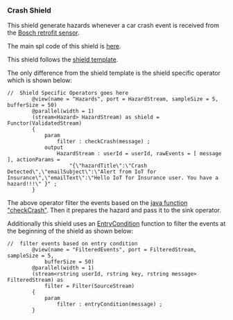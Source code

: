 ### Crash Shield


This shield generate hazards whenever a car crash event is received from the [Bosch retrofit sensor](http://www.bosch-connectivity.com/what_we_offer/products_and_solutions_1/retrofit_ecall/connected_devices_3).


The main spl code of this shield is [here](./com.ibm.iot4i.examples/CrashShield.spl).

This shield follows the [shield template](../../../shield-templates).


The only difference from the shield template is the shield specific operator which is shown below:

```
//  Shield Specific Operators goes here
		@view(name = "Hazards", port = HazardStream, sampleSize = 5, bufferSize = 50)
		@parallel(width = 1)
		(stream<Hazard> HazardStream) as shield = Functor(ValidatedStream)
		{
			param
				filter : checkCrash(message) ;
			output
				HazardStream : userId = userId, rawEvents = [ message ], actionParams =
					"{\"hazardTitle\":\"Crash Detected\",\"emailSubject\":\"Alert from IoT for Insurance\",\"emailText\":\"Hello IoT for Insurance user. You have a hazard!!!\" }" ;
		}

```

The above operator filter the events based on the [java function "checkCrash"](./impl/java/src/com/ibm/iot4i/examples/CheckCrashImpl.java). Then it prepares the hazard and pass it to the sink operator.


Additionally this shield uses an [EntryCondition](./impl/java/src/com/ibm/iot4i/examples/EntryConditionImpl.java) function to filter the events at the beginning of the shield as shown below:

```
//  filter events based on entry condition
		@view(name = "FilteredEvents", port = FilteredStream, sampleSize = 5,
			bufferSize = 50)
		@parallel(width = 1)
		(stream<rstring userId, rstring key, rstring message> FilteredStream) as
			filter = Filter(SourceStream)
		{
			param
				filter : entryCondition(message) ;
		}
```
 